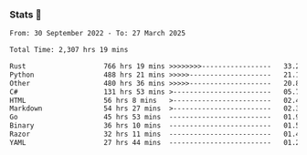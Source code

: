 ### Stats 👋
<!--START_SECTION:waka-->

```txt
From: 30 September 2022 - To: 27 March 2025

Total Time: 2,307 hrs 19 mins

Rust                   766 hrs 19 mins >>>>>>>>-----------------   33.21 %
Python                 488 hrs 21 mins >>>>>--------------------   21.17 %
Other                  480 hrs 36 mins >>>>>--------------------   20.83 %
C#                     131 hrs 53 mins >------------------------   05.72 %
HTML                   56 hrs 8 mins   >------------------------   02.43 %
Markdown               54 hrs 27 mins  >------------------------   02.36 %
Go                     45 hrs 53 mins  -------------------------   01.99 %
Binary                 36 hrs 10 mins  -------------------------   01.57 %
Razor                  32 hrs 11 mins  -------------------------   01.40 %
YAML                   27 hrs 44 mins  -------------------------   01.20 %
```

<!--END_SECTION:waka-->

<!--
**buhaytza2005/buhaytza2005** is a ✨ _special_ ✨ repository because its `README.md` (this file) appears on your GitHub profile.

Here are some ideas to get you started:

- 🔭 I’m currently working on ...
- 🌱 I’m currently learning ...
- 👯 I’m looking to collaborate on ...
- 🤔 I’m looking for help with ...
- 💬 Ask me about ...
- 📫 How to reach me: ...
- 😄 Pronouns: ...
- ⚡ Fun fact: ...
-->


